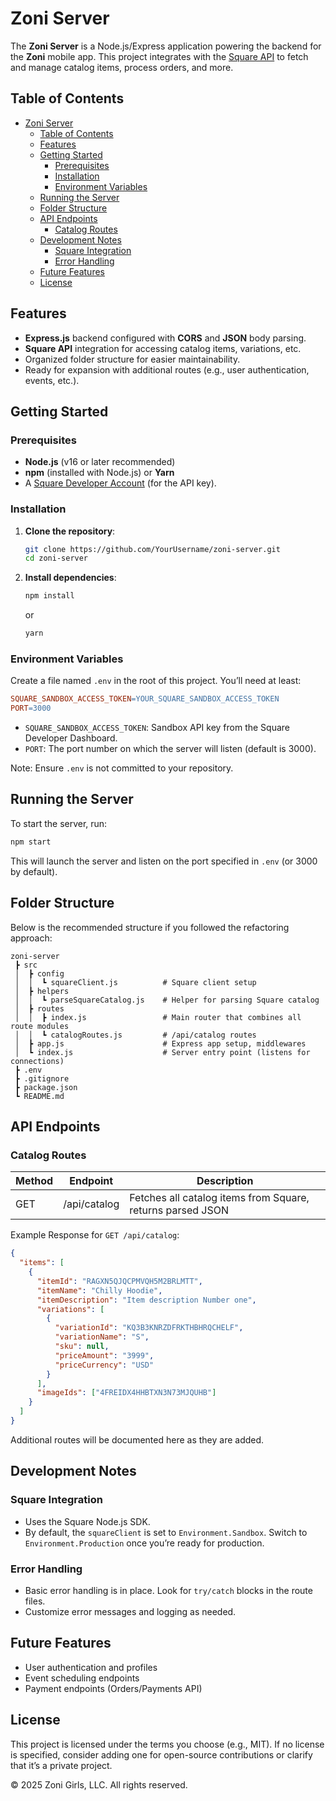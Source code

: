 # Zoni Server

The **Zoni Server** is a Node.js/Express application powering the backend for the **Zoni** mobile app. This project integrates with the [Square API](https://developer.squareup.com/docs) to fetch and manage catalog items, process orders, and more.

## Table of Contents

- [Zoni Server](#zoni-server)
  - [Table of Contents](#table-of-contents)
  - [Features](#features)
  - [Getting Started](#getting-started)
    - [Prerequisites](#prerequisites)
    - [Installation](#installation)
    - [Environment Variables](#environment-variables)
  - [Running the Server](#running-the-server)
  - [Folder Structure](#folder-structure)
  - [API Endpoints](#api-endpoints)
    - [Catalog Routes](#catalog-routes)
  - [Development Notes](#development-notes)
    - [Square Integration](#square-integration)
    - [Error Handling](#error-handling)
  - [Future Features](#future-features)
  - [License](#license)

## Features

- **Express.js** backend configured with **CORS** and **JSON** body parsing.
- **Square API** integration for accessing catalog items, variations, etc.
- Organized folder structure for easier maintainability.
- Ready for expansion with additional routes (e.g., user authentication, events, etc.).

## Getting Started

### Prerequisites

- **Node.js** (v16 or later recommended)
- **npm** (installed with Node.js) or **Yarn**
- A [Square Developer Account](https://developer.squareup.com/) (for the API key).

### Installation

1. **Clone the repository**:
   ```bash
   git clone https://github.com/YourUsername/zoni-server.git
   cd zoni-server
   ```

2. **Install dependencies**:
   ```bash
   npm install
   ```
   or
   ```bash
   yarn
   ```

### Environment Variables

Create a file named `.env` in the root of this project. You’ll need at least:

```makefile
SQUARE_SANDBOX_ACCESS_TOKEN=YOUR_SQUARE_SANDBOX_ACCESS_TOKEN
PORT=3000
```

- `SQUARE_SANDBOX_ACCESS_TOKEN`: Sandbox API key from the Square Developer Dashboard.
- `PORT`: The port number on which the server will listen (default is 3000).

Note: Ensure `.env` is not committed to your repository.

## Running the Server

To start the server, run:

```bash
npm start
```

This will launch the server and listen on the port specified in `.env` (or 3000 by default).

## Folder Structure

Below is the recommended structure if you followed the refactoring approach:

```
zoni-server
 ┣ src
 │  ┣ config
 │  │  ┗ squareClient.js          # Square client setup
 │  ┣ helpers
 │  │  ┗ parseSquareCatalog.js    # Helper for parsing Square catalog
 │  ┣ routes
 │  │  ┣ index.js                 # Main router that combines all route modules
 │  │  ┗ catalogRoutes.js         # /api/catalog routes
 │  ┣ app.js                      # Express app setup, middlewares
 │  ┗ index.js                    # Server entry point (listens for connections)
 ┣ .env
 ┣ .gitignore
 ┣ package.json
 ┗ README.md
```

## API Endpoints

### Catalog Routes

| Method | Endpoint      | Description                                              |
|--------|---------------|----------------------------------------------------------|
| GET    | /api/catalog  | Fetches all catalog items from Square, returns parsed JSON |

Example Response for `GET /api/catalog`:

```json
{
  "items": [
    {
      "itemId": "RAGXN5QJQCPMVQH5M2BRLMTT",
      "itemName": "Chilly Hoodie",
      "itemDescription": "Item description Number one",
      "variations": [
        {
          "variationId": "KQ3B3KNRZDFRKTHBHRQCHELF",
          "variationName": "S",
          "sku": null,
          "priceAmount": "3999",
          "priceCurrency": "USD"
        }
      ],
      "imageIds": ["4FREIDX4HHBTXN3N73MJQUHB"]
    }
  ]
}
```

Additional routes will be documented here as they are added.

## Development Notes

### Square Integration

- Uses the Square Node.js SDK.
- By default, the `squareClient` is set to `Environment.Sandbox`. Switch to `Environment.Production` once you’re ready for production.

### Error Handling

- Basic error handling is in place. Look for `try/catch` blocks in the route files.
- Customize error messages and logging as needed.

## Future Features

- User authentication and profiles
- Event scheduling endpoints
- Payment endpoints (Orders/Payments API)

## License

This project is licensed under the terms you choose (e.g., MIT). If no license is specified, consider adding one for open-source contributions or clarify that it’s a private project.

© 2025 Zoni Girls, LLC. All rights reserved.